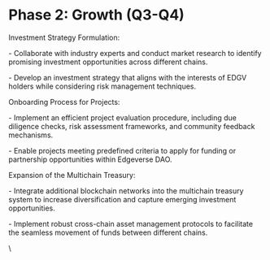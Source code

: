 # Phase 2: Growth (Q3-Q4)

Investment Strategy Formulation:

\- Collaborate with industry experts and conduct market research to identify promising investment opportunities across different chains.

\- Develop an investment strategy that aligns with the interests of EDGV holders while considering risk management techniques.

Onboarding Process for Projects:

\- Implement an efficient project evaluation procedure, including due diligence checks, risk assessment frameworks, and community feedback mechanisms.

\- Enable projects meeting predefined criteria to apply for funding or partnership opportunities within Edgeverse DAO.

Expansion of the Multichain Treasury:

\- Integrate additional blockchain networks into the multichain treasury system to increase diversification and capture emerging investment opportunities.

\- Implement robust cross-chain asset management protocols to facilitate the seamless movement of funds between different chains.

\
